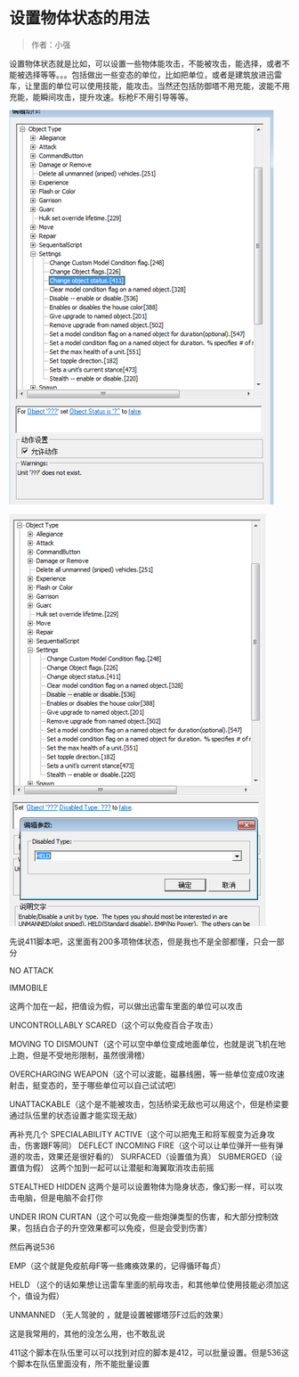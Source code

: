 # 设置物体状态的用法

>作者：小强

设置物体状态就是比如，可以设置一些物体能攻击，不能被攻击，能选择，或者不能被选择等等。。。包括做出一些变态的单位，比如把单位，或者是建筑放进迅雷车，让里面的单位可以使用技能，能攻击。当然还包括防御塔不用充能，波能不用充能，能瞬间攻击，提升攻速。标枪F不用引导等等。

![img.png](./img.png)

![img_1.png](./img_1.png)

先说411脚本吧，这里面有200多项物体状态，但是我也不是全部都懂，只会一部分

NO ATTACK

IMMOBILE

这两个加在一起，把值设为假，可以做出迅雷车里面的单位可以攻击

UNCONTROLLABLY SCARED（这个可以免疫百合子攻击）

MOVING TO DISMOUNT（这个可以空中单位变成地面单位，也就是说飞机在地上跑，但是不受地形限制，虽然很滑稽）

OVERCHARGING WEAPON（这个可以波能，磁暴线圈，等一些单位变成0攻速射击，挺变态的，至于哪些单位可以自己试试吧）

UNATTACKABLE（这个是不能被攻击，包括桥梁无敌也可以用这个，但是桥梁要通过队伍里的状态设置才能实现无敌）

再补充几个 SPECIALABILITY ACTIVE（这个可以把鬼王和将军舰变为近身攻击，伤害跟F等同） DEFLECT INCOMING FIRE（这个可以让单位弹开一些有弹道的攻击，效果还是很好看的） SURFACED（设置值为真） SUBMERGED（设置值为假） 这两个加到一起可以让潜艇和海翼取消攻击前摇

STEALTHED HIDDEN 这两个是可以设置物体为隐身状态，像幻影一样，可以攻击电脑，但是电脑不会打你

UNDER IRON CURTAN（这个可以免疫一些炮弹类型的伤害，和大部分控制效果，包括白合子的升空效果都可以免疫，但是会受到伤害）

然后再说536

EMP（这个就是免疫航母F等一些瘫痪效果的，记得循环每贞）

HELD （这个的话如果想让迅雷车里面的航母攻击，和其他单位使用技能必须加这个，值设为假）

UNMANNED （无人驾驶的 ，就是设置被娜塔莎F过后的效果）

这是我常用的，其他的没怎么用，也不敢乱说

411这个脚本在队伍里可以可以找到对应的脚本是412，可以批量设置。但是536这个脚本在队伍里面没有，所不能批量设置

